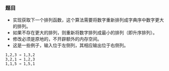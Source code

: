 ### 题目
* 实现获取下一个排列函数，这个算法需要将数字重新排列成字典序中数字更大的排列。
* 如果不存在更大的排列，则重新将数字排列成最小的排列（即升序排列）。
* 修改必须是原地的，不开辟额外的内存空间。
* 这是一些例子，输入位于左侧列，其相应输出位于右侧列。
```
1,2,3 → 1,3,2
3,2,1 → 1,2,3
1,1,5 → 1,5,1
```
